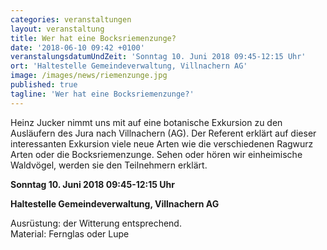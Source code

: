 ```yaml
---
categories: veranstaltungen
layout: veranstaltung
title: Wer hat eine Bocksriemenzunge?
date: '2018-06-10 09:42 +0100'
veranstalungsdatumUndZeit: 'Sonntag 10. Juni 2018 09:45-12:15 Uhr'
ort: 'Haltestelle Gemeindeverwaltung, Villnachern AG'
image: /images/news/riemenzunge.jpg
published: true
tagline: 'Wer hat eine Bocksriemenzunge?'
---
```


Heinz Jucker nimmt uns mit auf eine botanische Exkursion zu den Ausläufern des Jura nach Villnachern (AG).
Der Referent erklärt auf dieser interessanten Exkursion viele neue Arten wie die verschiedenen Ragwurz Arten oder die Bocksriemenzunge.
Sehen oder hören wir einheimische Waldvögel, werden sie den Teilnehmern erklärt. 

**Sonntag 10. Juni 2018 09:45-12:15 Uhr**

**Haltestelle Gemeindeverwaltung, Villnachern AG**

Ausrüstung: der Witterung entsprechend.  
Material: Fernglas oder Lupe
